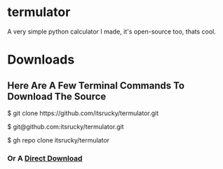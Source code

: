 # termulator
A very simple python calculator I made, it's open-source too, thats cool.
# Downloads
<h2>Here Are A Few Terminal Commands To Download The Source</h2>
$ git clone https://github.com/itsrucky/termulator.git
<p>$ git@github.com:itsrucky/termulator.git</p>
<p>$ gh repo clone itsrucky/termulator</p>
<h3>Or A <a href='https://github.com/itsrucky/termulator/archive/main.zip'>Direct Download</a></h3>
